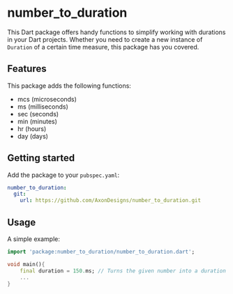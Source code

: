 # number_to_duration

This Dart package offers handy functions to simplify working with durations in your Dart projects. Whether you need to create a new instance of `Duration` of a certain time measure, this package has you covered.

## Features

This package adds the following functions:
- mcs (microseconds)
- ms (milliseconds)
- sec (seconds)
- min (minutes)
- hr (hours)
- day (days)

## Getting started

Add the package to your `pubspec.yaml`:
```yaml
number_to_duration:
  git: 
    url: https://github.com/AxonDesigns/number_to_duration.git
```

## Usage

A simple example: 

```dart
import 'package:number_to_duration/number_to_duration.dart';

void main(){
    final duration = 150.ms; // Turns the given number into a duration in milliseconds
    ...
}
```
